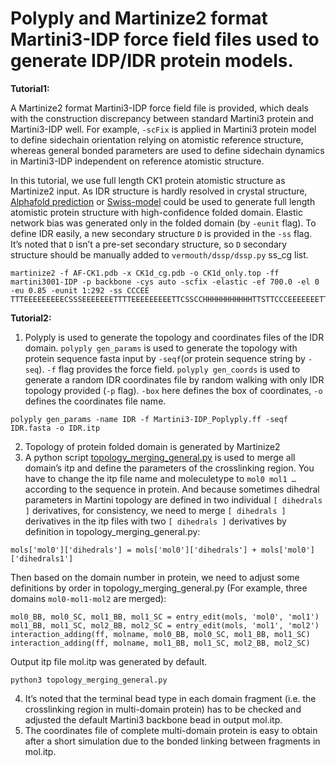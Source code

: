 # Polyply and Martinize2 format Martini3-IDP force field files used to generate IDP/IDR protein models.

**Tutorial1:**

A Martinize2 format Martini3-IDP force field file is provided, which deals with the construction discrepancy between standard Martini3 protein and Martini3-IDP well. For example, `-scFix` is applied in Martini3 protein model to define sidechain orientation relying on atomistic reference structure, whereas general bonded parameters are used to define sidechain dynamics in Martini3-IDP independent on reference atomistic structure.

In this tutorial, we use full length CK1 protein atomistic structure as Martinize2 input. As IDR structure is hardly resolved in crystal structure, [Alphafold prediction](https://alphafold.ebi.ac.uk/) or [Swiss-model](https://swissmodel.expasy.org/) could be used to generate full length atomistic protein structure with high-confidence folded domain. Elastic network bias was generated only in the folded domain (by `-eunit` flag). To define IDR easily, a new secondary structure `D` is provided in the `-ss` flag. It’s noted that `D` isn’t a pre-set secondary structure, so `D` secondary structure should be manually added to `vermouth/dssp/dssp.py` ss_cg list.
```
martinize2 -f AF-CK1.pdb -x CK1d_cg.pdb -o CK1d_only.top -ff martini3001-IDP -p backbone -cys auto -scfix -elastic -ef 700.0 -el 0 -eu 0.85 -eunit 1:292 -ss CCCEE TTTEEEEEEEEECSSSEEEEEEETTTTEEEEEEEEETTCSSCCHHHHHHHHHHHTTSTTCCCEEEEEEETTEEEEEEECCCCBHHHHHHHTTTCCCHHHHHHHHHHHHHHHHHHHHTTEECCCCCGGGEEECCGGGTTCEEECCCTTCEECBCTTTCCBCCCCBSTTCCSCTTTCCHHHHTTBCCCHHHHHHHHHHHHHHHHHSSCTTSSCCCSSGGGHHHHHHHHHHHSCHHHHTTTSCHHHHHHHHHHHHSCSSCCCCHHHHHHHHHHHHHHTTCCCSCCCGGGCDDDDDDDDDDDDDDDDDDDDDDDDDDDDDDDDDDDDDDDDDDDDDDDDDDDDDDDDDDDDDDDDDDDDDDDDDDDDDDDDDDDDDDDDDDDDDDDDDDDDDDDDDDDDDDDDDDDDDDDDDDD
```


**Tutorial2:**

1. Polyply is used to generate the topology and coordinates files of the IDR domain. 
`polyply gen_params` is used to generate the topology with protein sequence fasta input by `-seqf`(or protein sequence string by `-seq`). `-f` flag provides the force field. `polyply gen_coords` is used to generate a random IDR coordinates file by random walking with only IDR topology provided (`-p` flag). `-box` here defines the box of coordinates, `-o` defines the coordinates file name.
```
polyply gen_params -name IDR -f Martini3-IDP_Poplyply.ff -seqf IDR.fasta -o IDR.itp
```
2. Topology of protein folded domain is generated by Martinize2 
3. A python script [topology_merging_general.py](https://github.com/Martini-Force-Field-Initiative/Martini3-IDP-parameters/blob/main/Scripts/topology_merging_general.py) is used to merge all domain’s itp and define the parameters of the crosslinking region. You have to change the itp file name and moleculetype to `mol0 mol1 …` according to the sequence in protein. And because sometimes dihedral parameters in Martini topology are defined in two individual `[ dihedrals ]` derivatives, for consistency, we need to merge `[ dihedrals ]` derivatives in the itp files with two `[ dihedrals ]` derivatives by definition in topology_merging_general.py:
```
mols['mol0']['dihedrals'] = mols['mol0']['dihedrals'] + mols['mol0']['dihedrals1']
```
Then based on the domain number in protein, we need to adjust some definitions by order in topology_merging_general.py (For example, three domains `mol0-mol1-mol2` are merged):
```
mol0_BB, mol0_SC, mol1_BB, mol1_SC = entry_edit(mols, 'mol0', 'mol1')
mol1_BB, mol1_SC, mol2_BB, mol2_SC = entry_edit(mols, 'mol1', 'mol2')
interaction_adding(ff, molname, mol0_BB, mol0_SC, mol1_BB, mol1_SC)
interaction_adding(ff, molname, mol1_BB, mol1_SC, mol2_BB, mol2_SC)
```
Output itp file mol.itp was generated by default. 
```
python3 topology_merging_general.py
```
4. It’s noted that the terminal bead type in each domain fragment (i.e. the crosslinking region in multi-domain protein) has to be checked and adjusted the default Martini3 backbone bead in output mol.itp.   
5. The coordinates file of complete multi-domain protein is easy to obtain after a short simulation due to the bonded linking between fragments in mol.itp.
